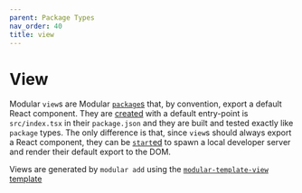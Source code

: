 ```yaml
---
parent: Package Types
nav_order: 40
title: view
---
```


# View

Modular `view`s are Modular [`package`s](./package.md) that, by convention,
export a default React component. They are [created](../commands/add.md) with a
default entry-point is `src/index.tsx` in their `package.json` and they are
built and tested exactly like `package` types. The only difference is that,
since `view`s should always export a React component, they can be
[`start`ed](../commands/start.md) to spawn a local developer server and render
their default export to the DOM.

Views are generated by `modular add` using the
[`modular-template-view`](https://github.com/jpmorganchase/modular/tree/main/packages/modular-template-view)
[template](./template.md)
